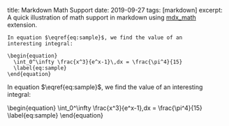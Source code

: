 title: Markdown Math Support
date: 2019-09-27
tags: [markdown] 
excerpt: A quick illustration of math support in markdown using [mdx_math](https://github.com/mitya57/python-markdown-math) extension.

```
In equation $\eqref{eq:sample}$, we find the value of an
interesting integral:

\begin{equation}
  \int_0^\infty \frac{x^3}{e^x-1}\,dx = \frac{\pi^4}{15}
  \label{eq:sample}
\end{equation}
```

In equation $\eqref{eq:sample}$, we find the value of an
interesting integral:

\begin{equation}
  \int_0^\infty \frac{x^3}{e^x-1}\,dx = \frac{\pi^4}{15}
  \label{eq:sample}
\end{equation}